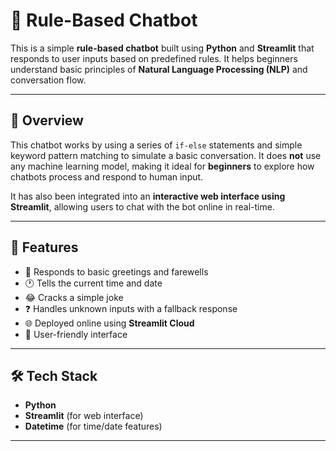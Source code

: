 # 🤖 Rule-Based Chatbot

This is a simple **rule-based chatbot** built using **Python** and **Streamlit** that responds to user inputs based on predefined rules. It helps beginners understand basic principles of **Natural Language Processing (NLP)** and conversation flow.

---

## 📌 Overview

This chatbot works by using a series of `if-else` statements and simple keyword pattern matching to simulate a basic conversation. It does **not** use any machine learning model, making it ideal for **beginners** to explore how chatbots process and respond to human input.

It has also been integrated into an **interactive web interface using Streamlit**, allowing users to chat with the bot online in real-time.

---

## 🚀 Features

- 👋 Responds to basic greetings and farewells
- 🕐 Tells the current time and date
- 😂 Cracks a simple joke
- ❓ Handles unknown inputs with a fallback response
- 🌐 Deployed online using **Streamlit Cloud**
- 🎨 User-friendly interface

---

## 🛠️ Tech Stack

- **Python**
- **Streamlit** (for web interface)
- **Datetime** (for time/date features)

---
